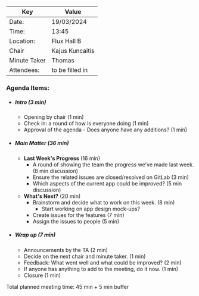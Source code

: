 | Key | Value           |
| --- |-----------------|
| Date: | 19/03/2024      |
| Time: | 13:45           |
| Location: | Flux Hall B     |
| Chair | Kajus Kuncaitis |
| Minute Taker | Thomas          |
| Attendees: | to be filled in |
### Agenda Items:
- ##### Intro (3 min)
  - Opening by chair (1 min)
  - Check in: a round of how is everyone doing (1 min)
  - Approval of the agenda - Does anyone have any additions? (1 min)
- ##### Main Matter (36 min)
  - **Last Week's Progress** (16 min)
    - A round of showing the team the progress we've made last week. (8 min discussion)
    - Ensure the related issues are closed/resolved on GitLab (3 min)
    - Which aspects of the current app could be improved? (5 min discussion)
  - **What's Next?** (20 min)
    - Brainstorm and decide what to work on this week. (8 min)
      - Start working on app design mock-ups?
    - Create issues for the features (7 min)
    - Assign the issues to people (5 min)
- ##### Wrap up (7 min)
  - Announcements by the TA (2 min)
  - Decide on the next chair and minute taker. (1 min)
  - Feedback: What went well and what could be improved? (2 min)
  - If anyone has anything to add to the meeting, do it now. (1 min)
  - Closure (1 min)

Total planned meeting time: 45 min + 5 min buffer